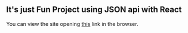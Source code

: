 
## It's just Fun Project using JSON api with React




You can view the site opening [this](https://romjanhossain.github.io/apiTesting/) link in the browser.

